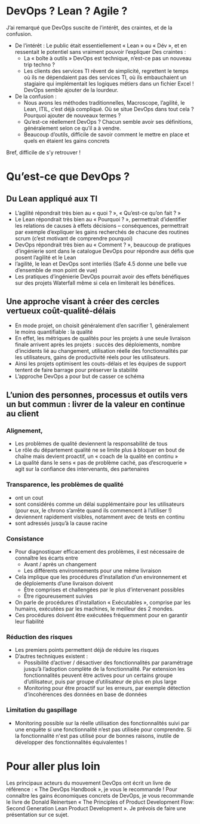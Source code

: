# DevOps ? Lean ? Agile ?

J’ai remarqué que DevOps suscite de l’intérêt, des craintes, et de la confusion.
- De l’intérêt : Le public était essentiellement « Lean » ou « Dév », et en ressentait le potentiel sans vraiment pouvoir l’expliquer
Des craintes :
    - La « boîte à outils » DevOps est technique, n’est-ce pas un nouveau trip techno ?
    - Les clients des services TI rêvent de simplicité, regrettent le temps où ils ne dépendaient pas des services TI, où ils embauchaient un stagiaire qui implémentait les logiques métiers dans un fichier Excel ! DevOps semble ajouter de la lourdeur.
- De la confusion :
    - Nous avons les méthodes traditionnelles, Macroscope, l’agilité, le Lean, ITIL, c’est déjà compliqué. Où se situe DevOps dans tout cela ? Pourquoi ajouter de nouveaux termes ?
    - Qu’est-ce réellement DevOps ? Chacun semble avoir ses définitions, généralement selon ce qu’il a à vendre.
    - Beaucoup d’outils, difficile de savoir comment le mettre en place et quels en étaient les gains concrets

Bref, difficile de s’y retrouver !

# Qu’est-ce que DevOps ? 

## Du Lean appliqué aux TI
- L’agilité répondrait très bien au « quoi ? », « Qu’est-ce qu’on fait ? »
- Le Lean répondrait très bien au « Pourquoi ? », permettrait d’identifier les relations de causes à effets décisions – conséquences, permettrait par exemple d’expliquer les gains recherchés de chacune des routines scrum (c’est motivant de comprendre pourquoi)
- DevOps répondrait très bien au « Comment ? », beaucoup de pratiques d’ingénierie sont dans le catalogue DevOps pour répondre aux défis que posent l’agilité et le Lean
- l’agilité, le lean et DevOps sont interliés (Safe 4.5 donne une belle vue d’ensemble de mon point de vue)
- Les pratiques d’ingénierie DevOps pourrait avoir des effets bénéfiques sur des projets Waterfall même si cela en limiterait les bénéfices.
## Une approche visant à créer des cercles vertueux coût-qualité-délais
- En mode projet, on choisit généralement d’en sacrifier 1, généralement le moins quantifiable : la qualité
- En effet, les métriques de qualités pour les projets à une seule livraison finale arrivent après les projets : succès des déploiements, nombre d’incidents lié au changement, utilisation réelle des fonctionnalités par les utilisateurs, gains de productivité réels pour les utilisateurs.
- Ainsi les projets optimisent les couts-délais et les équipes de support tentent de faire barrage pour préserver la stabilité
- L’approche DevOps a pour but de casser ce schéma

## L’union des personnes, processus et outils vers un but commun : livrer de la valeur en continue au client 

### Alignement,
-  Les problèmes de qualité deviennent la responsabilité de tous
-  Le rôle du département qualité ne se limite plus à bloquer en bout de chaîne mais devient proactif, un « coach de la qualité en continu »
-  La qualité dans le sens « pas de problème caché, pas d’escroquerie » agit sur la confiance des intervenants, des partenaires

### Transparence, les problèmes de qualité
-  ont un cout 
-  sont considérés comme un délai supplémentaire pour les utilisateurs (pour eux, le chrono s’arrête quand ils commencent à l’utiliser !)
-  deviennent rapidement visibles, notamment avec de tests en continu
-  sont adressés jusqu’à la cause racine

### Consistance
-  Pour diagnostiquer efficacement des problèmes, il est nécessaire de connaître les écarts entre
    - Avant / après un changement
    - Les différents environnements pour une même livraison
-  Cela implique que les procédures d’installation d’un environnement et de déploiements d’une livraison doivent
    - Être comprises et challengées par le plus d’intervenant possibles
    - Être rigoureusement suivies
-  On parle de procédures d’installation « Exécutables », comprise par les humains, exécutées par les machines, le meilleur des 2 mondes.
-  Ces procédures doivent être exécutées fréquemment pour en garantir leur fiabilité

### Réduction des risques 
-  Les premiers points permettent déjà de réduire les risques
-  D’autres techniques existent :
    - Possibilité d’activer / désactiver des fonctionnalités par paramétrage jusqu’à l’adoption complète de la fonctionnalité. Par extension les fonctionnalités peuvent être actives pour un certains groupe d’utilisateur, puis par groupe d’utilisateur de plus en plus large
    - Monitoring pour être proactif sur les erreurs, par exemple détection d’incohérences des données en base de données

### Limitation du gaspillage
- Monitoring possible sur la réelle utilisation des fonctionnalités suivi par une enquête si une fonctionnalité n’est pas utilisée pour comprendre. Si la fonctionnalité n'est pas utilisé pour de bonnes raisons, inutile de développer des fonctionnalités équivalentes !

# Pour aller plus loin

Les principaux acteurs du mouvement DevOps ont écrit un livre de référence : « The DevOps Handbook », je vous le recommande !
Pour connaître les gains économiques concrets de DevOps, je vous recommande le livre de Donald Reinertsen « The Principles of Product Development Flow: Second Generation Lean Product Development ». Je prévois de faire une présentation sur ce sujet.
